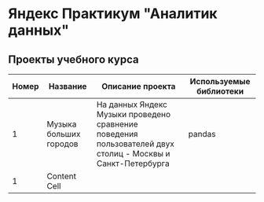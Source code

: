 # Яндекс Практикум "Аналитик данных"

## Проекты учебного курса
| Номер         | Название                | Описание проекта           | Используемые библиотеки |
| ------------- | ----------------------- | -------------------------- | ------------- |
| 1             | Музыка больших городов  | На данных Яндекс Музыки проведено сравнение поведения пользователей двух столиц - Москвы и Санкт-Петербурга | pandas |
| 1             | Content Cell  |
